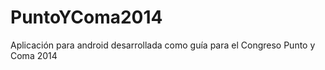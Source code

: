 PuntoYComa2014
==============

Aplicación para android desarrollada como guía para el Congreso Punto y Coma 2014
